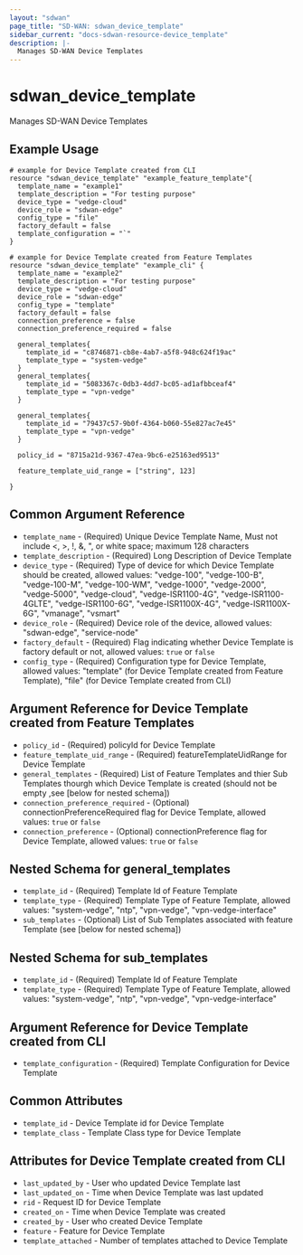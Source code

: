 ```yaml
---
layout: "sdwan"
page_title: "SD-WAN: sdwan_device_template"
sidebar_current: "docs-sdwan-resource-device_template"
description: |-
  Manages SD-WAN Device Templates
---
```


# sdwan_device_template #
Manages SD-WAN Device Templates

## Example Usage ##

```hcl
# example for Device Template created from CLI
resource "sdwan_device_template" "example_feature_template"{
  template_name = "example1"
  template_description = "For testing purpose"
  device_type = "vedge-cloud"
  device_role = "sdwan-edge"
  config_type = "file"
  factory_default = false
  template_configuration = "`"
}

# example for Device Template created from Feature Templates
resource "sdwan_device_template" "example_cli" {
  template_name = "example2"
  template_description = "For testing purpose"
  device_type = "vedge-cloud"
  device_role = "sdwan-edge"
  config_type = "template"
  factory_default = false
  connection_preference = false
  connection_preference_required = false

  general_templates{
    template_id = "c8746871-cb8e-4ab7-a5f8-948c624f19ac"
    template_type = "system-vedge"
  }
  general_templates{
    template_id = "5083367c-0db3-4dd7-bc05-ad1afbbceaf4"
    template_type = "vpn-vedge"
  }

  general_templates{
    template_id = "79437c57-9b0f-4364-b060-55e827ac7e45"
    template_type = "vpn-vedge"
  }

  policy_id = "8715a21d-9367-47ea-9bc6-e25163ed9513"
  
  feature_template_uid_range = ["string", 123]

}

```
## Common Argument Reference ##
* `template_name` - (Required) Unique Device Template Name, Must not include <, >, !, &, ", or white space; maximum 128 characters
* `template_description` - (Required) Long Description of Device Template
* `device_type` - (Required) Type of device for which Device Template should be created, allowed values: "vedge-100", "vedge-100-B", "vedge-100-M", "vedge-100-WM", "vedge-1000", "vedge-2000", "vedge-5000", "vedge-cloud", "vedge-ISR1100-4G", "vedge-ISR1100-4GLTE", "vedge-ISR1100-6G", "vedge-ISR1100X-4G", "vedge-ISR1100X-6G", "vmanage", "vsmart"
* `device_role` - (Required) Device role of the device, allowed values: "sdwan-edge", "service-node"
* `factory_default` - (Required) Flag indicating whether Device Template is factory default or not, allowed values: `true` or `false`
* `config_type` - (Required) Configuration type for  Device Template, allowed values: "template" (for Device Template created from Feature Template), "file" (for Device Template created from CLI) 

## Argument Reference for Device Template created from Feature Templates ##
* `policy_id` - (Required) policyId for  Device Template
* `feature_template_uid_range` - (Required) featureTemplateUidRange for  Device Template
* `general_templates` - (Required) List of Feature Templates and thier Sub Templates thourgh which Device Template is created (should not be empty ,see [below for nested schema])
* `connection_preference_required` - (Optional) connectionPreferenceRequired flag for Device Template, allowed values: `true` or `false`
* `connection_preference` - (Optional) connectionPreference flag for Device Template, allowed values: `true` or `false`

## Nested Schema for general_templates ##
* `template_id` - (Required) Template Id of Feature Template
* `template_type` - (Required) Template Type of Feature Template, allowed values: "system-vedge", "ntp", "vpn-vedge", "vpn-vedge-interface"
* `sub_templates` - (Optional) List of Sub Templates associated with feature Template (see [below for nested schema])

## Nested Schema for sub_templates ##
* `template_id` - (Required) Template Id of Feature Template
* `template_type` - (Required) Template Type of Feature Template, allowed values: "system-vedge", "ntp", "vpn-vedge", "vpn-vedge-interface"

## Argument Reference for Device Template created from CLI ##
* `template_configuration` - (Required) Template Configuration for  Device Template

## Common Attributes ##
* `template_id` - Device Template id for  Device Template
* `template_class` - Template Class type for  Device Template

## Attributes for Device Template created from CLI ##
* `last_updated_by` - User who updated  Device Template last
* `last_updated_on` - Time when Device Template was last updated
* `rid` - Request ID for Device Template
* `created_on` - Time when  Device Template was created
* `created_by` - User who created Device Template
* `feature` - Feature for Device Template
* `template_attached` - Number of templates attached to Device Template




